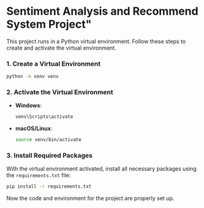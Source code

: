 # Sentiment Analysis and Recommend System Project"

This project runs in a Python virtual environment. Follow these steps to create and activate the virtual environment.

### 1. Create a Virtual Environment
```bash
python -m venv venv
```

### 2. Activate the Virtual Environment
- **Windows**:
  ```bash
  venv\Scripts\activate
  ```
- **macOS/Linux**:
  ```bash
  source venv/bin/activate
  ```

### 3. Install Required Packages
With the virtual environment activated, install all necessary packages using the `requirements.txt` file:
```bash
pip install -r requirements.txt
```

Now the code and environment for the project are properly set up.

